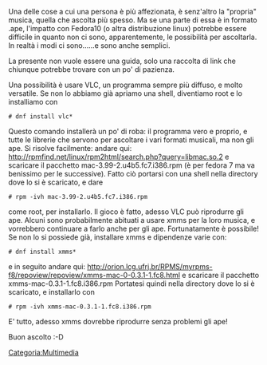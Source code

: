 Una delle cose a cui una persona è più affezionata, è senz'altro la "propria" musica, quella che ascolta più spesso.
Ma se una parte di essa è in formato .ape, l'impatto con Fedora10 (o altra distribuzione linux) potrebbe essere difficile in quanto non ci sono, apparentemente, le possibilità per ascoltarla.
In realtà i modi ci sono......e sono anche semplici.

La presente non vuole essere una guida, solo una raccolta di link che chiunque potrebbe trovare con un po' di pazienza.

Una possibilità è usare VLC, un programma sempre più diffuso, e molto versatile. Se non lo abbiamo già apriamo una shell, diventiamo root e lo installiamo con

`# dnf install vlc*`

Questo comando installerà un po' di roba: il programma vero e proprio, e tutte le librerie che servono per ascoltare i vari formati musicali, ma non gli ape.
Si risolve facilmente: andare qui:
<http://rpmfind.net/linux/rpm2html/search.php?query=libmac.so.2>
e scaricare il pacchetto mac-3.99-2.u4b5.fc7.i386.rpm (è per fedora 7 ma va benissimo per le successive).
Fatto ciò portarsi con una shell nella directory dove lo si è scaricato, e dare

`# rpm -ivh mac-3.99-2.u4b5.fc7.i386.rpm `

come root, per installarlo.
Il gioco è fatto, adesso VLC può riprodurre gli ape.
Alcuni sono probabilmente abituati a usare xmms per la loro musica, e vorrebbero continuare a farlo anche per gli ape. Fortunatamente è possibile!
Se non lo si possiede già, installare xmms e dipendenze varie con:

`# dnf install xmms*`

e in seguito andare qui:
<http://orion.lcg.ufrj.br/RPMS/myrpms-f8/repoview/repoview/xmms-mac-0-0.3.1-1.fc8.html>
e scaricare il pacchetto xmms-mac-0.3.1-1.fc8.i386.rpm
Portatesi quindi nella directory dove lo si è scaricato, e installarlo con

`# rpm -ivh xmms-mac-0.3.1-1.fc8.i386.rpm`

E' tutto, adesso xmms dovrebbe riprodurre senza problemi gli ape!

Buon ascolto :-D

<Categoria:Multimedia>
